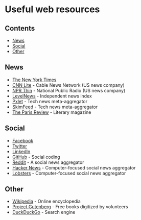 # Useful web resources

## Contents

* [News](#news)
* [Social](#social)
* [Other](#other)

## News
- [The New York Times](https://www.nytimes.com/)
- [CNN Lite](http://lite.cnn.io/en) - Cable News Network (US news company)
- [NPR Thin](http://thin.npr.org/) - National Public Radio (US news company)
- [LevelNews](https://levelnews.org/) - Independent news index
- [Pxlet](http://www.pxlet.com/) - Tech news meta-aggregator
- [SkimFeed](http://skimfeed.com/) - Tech news meta-aggregator
- [The Paris Review](https://www.theparisreview.org/) - Literary magazine

## Social

- [Facebook](https://facebook.com)
- [Twitter](https://twitter.com)
- [LinkedIn](https://linkedin.com)
- [GitHub](https://github.com) - Social coding
- [Reddit](https://reddit.com) - A social news aggregator
- [Hacker News](https://news.ycombinator.com) - Computer-focused social news aggregator
- [Lobsters](https://lobste.rs) - Computer-focused social news aggregator

## Other

- [Wikipedia](https://wikipedia.org/) - Online encyclopedia
- [Project Gutenberg](https://gutenberg.org) - Free books digitized by volunteers
- [DuckDuckGo](https://duckduckgo.com) - Search engine

